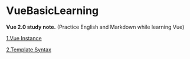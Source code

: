 # VueBasicLearning
**Vue 2.0 study note.** (Practice English and Markdown while learning Vue)

[1.Vue Instance](https://github.com/Blackmegg1/VueBasicLearning/blob/main/Vue%20Instance.md)

[2.Template Syntax](https://github.com/Blackmegg1/VueBasicLearning/blob/main/Template%20Syntax.md)
